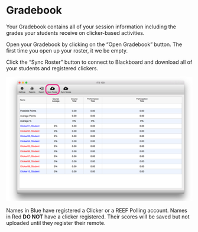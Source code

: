 # Gradebook

Your Gradebook contains all of your session information including the grades your students receive on clicker-based activities.

Open your Gradebook by clicking on the “Open Gradebook” button. The first time you open up your roster, it we be empty. 

Click the “Sync Roster” button to connect to Blackboard and download all of your students and registered clickers.

![](images/sync_roster.png)

Names in Blue have registered a Clicker or a REEF Polling account. Names in Red **DO NOT** have a clicker  registered. Their scores will be saved but not uploaded until they register their remote.

